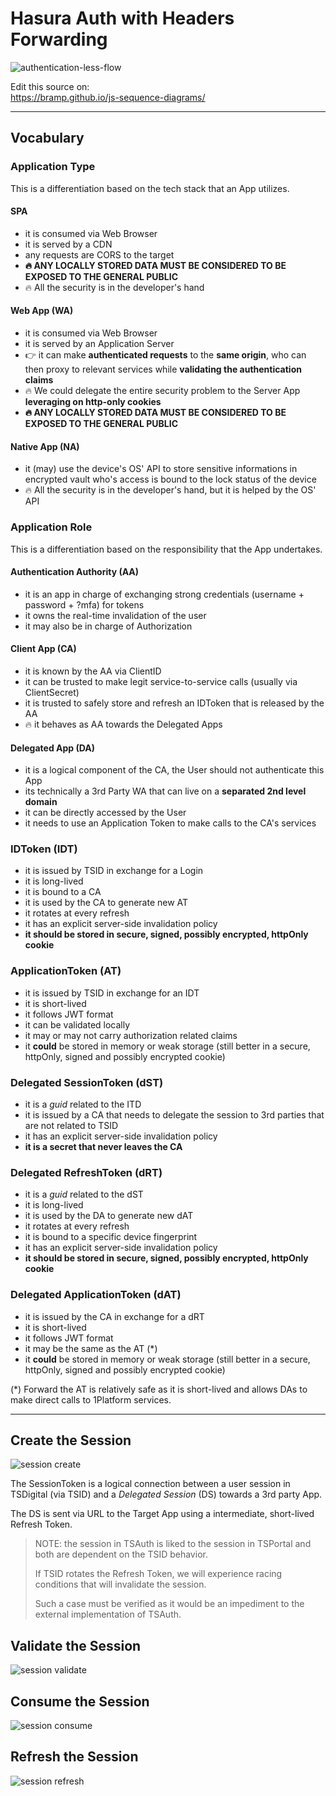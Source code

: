 # Hasura Auth with Headers Forwarding

![authentication-less-flow](./authentication-less-flow.svg)

Edit this source on:  
https://bramp.github.io/js-sequence-diagrams/

---

## Vocabulary

### Application Type

This is a differentiation based on the tech stack that an App utilizes.

#### SPA

- it is consumed via Web Browser
- it is served by a CDN
- any requests are CORS to the target
- **🔥 ANY LOCALLY STORED DATA MUST BE CONSIDERED TO BE EXPOSED TO THE GENERAL PUBLIC**
- 🔥 All the security is in the developer's hand

#### Web App (WA)

- it is consumed via Web Browser
- it is served by an Application Server
- 👉 it can make **authenticated requests** to the **same origin**, who can then proxy to relevant services while **validating the authentication claims**
- 🔥 We could delegate the entire security problem to the Server App **leveraging on http-only cookies**
- **🔥 ANY LOCALLY STORED DATA MUST BE CONSIDERED TO BE EXPOSED TO THE GENERAL PUBLIC**

#### Native App (NA)

- it (may) use the device's OS' API to store sensitive informations in encrypted vault who's access is bound to the lock status of the device
- 🔥 All the security is in the developer's hand, but it is helped by the OS' API

### Application Role

This is a differentiation based on the responsibility that the App undertakes.

#### Authentication Authority (AA)

- it is an app in charge of exchanging strong credentials (username + password + ?mfa) for tokens
- it owns the real-time invalidation of the user
- it may also be in charge of Authorization

#### Client App (CA)

- it is known by the AA via ClientID
- it can be trusted to make legit service-to-service calls (usually via ClientSecret)
- it is trusted to safely store and refresh an IDToken that is released by the AA
- 🔥 it behaves as AA towards the Delegated Apps

#### Delegated App (DA)

- it is a logical component of the CA, the User should not authenticate this App
- its technically a 3rd Party WA that can live on a **separated 2nd level domain**
- it can be directly accessed by the User
- it needs to use an Application Token to make calls to the CA's services

### IDToken (IDT)

- it is issued by TSID in exchange for a Login
- it is long-lived
- it is bound to a CA
- it is used by the CA to generate new AT
- it rotates at every refresh
- it has an explicit server-side invalidation policy
- **it should be stored in secure, signed, possibly encrypted, httpOnly cookie**

### ApplicationToken (AT)

- it is issued by TSID in exchange for an IDT
- it is short-lived
- it follows JWT format
- it can be validated locally
- it may or may not carry authorization related claims
- it **could** be stored in memory or weak storage (still better in a secure, httpOnly, signed and possibly encrypted cookie)

### Delegated SessionToken (dST)

- it is a _guid_ related to the ITD
- it is issued by a CA that needs to delegate the session to 3rd parties that are not related to TSID
- it has an explicit server-side invalidation policy
- **it is a secret that never leaves the CA**

### Delegated RefreshToken (dRT)

- it is a _guid_ related to the dST
- it is long-lived
- it is used by the DA to generate new dAT
- it rotates at every refresh
- it is bound to a specific device fingerprint
- it has an explicit server-side invalidation policy
- **it should be stored in secure, signed, possibly encrypted, httpOnly cookie**

### Delegated ApplicationToken (dAT)

- it is issued by the CA in exchange for a dRT
- it is short-lived
- it follows JWT format
- it may be the same as the AT (\*)
- it **could** be stored in memory or weak storage (still better in a secure, httpOnly, signed and possibly encrypted cookie)

(\*) Forward the AT is relatively safe as it is short-lived and allows DAs to make direct calls to 1Platform services.

---

## Create the Session

![session create](https://www.websequencediagrams.com/cgi-bin/cdraw?lz=dGl0bGUgU2Vzc2lvbiBDcmVhdGUKClRTSUQtPlRTUG9ydGFsOiBsb2dpbgpOb3RlIG92ZXIgABAKUGVyc2lzdCBUU0lEVG9rZW5cbmluIGxvY2FsU3RvcmFnZQAiFVVzZXIgY2xpY2tcbm9uIEFwcFggQ2FyZAoAbAgtPlRTQXV0aDogcmVxdWVzdCB0byBnbyB0bwAoBQCAfw0AIAhhZAB7DGZyb20gcwCBUwYAdxQAWAZnZW5lcmF0ZSBjbGllbnQnc1xuZmluZ2VycHJpbnQAFRxhAIIuCACBcAdhbmQgZmlyc3QgUmVmcmVzaACCCAdsaW5rZWQgdG8AghoKCgCBVgYtPkFwcFg6IHdpdGgAKA0gaW4gVVJMCg&s=default)

The SessionToken is a logical connection between a user session in TSDigital (via TSID) and a _Delegated Session_ (DS) towards a 3rd party App.

The DS is sent via URL to the Target App using a intermediate, short-lived Refresh Token.

> NOTE: the session in TSAuth is liked to the session in TSPortal and both are dependent on the TSID behavior.
>
> If TSID rotates the Refresh Token, we will experience racing conditions that will invalidate the session.
>
> Such a case must be verified as it would be an impediment to the external implementation of TSAuth.

## Validate the Session

![session validate](https://www.websequencediagrams.com/cgi-bin/cdraw?lz=dGl0bGUgU2Vzc2lvbiBWYWxpZGF0ZQoKQXBwWC0-SGFzdXJhWDogbXV0YXRpb24geyB2AB0HACwIfVxuUmVmcmVzaFRva2VuIGluIGhlYWRlcnMKADgHLT5IQXV0aFg6IGZvcndhcmQgYWxsABsKABcFLT5UU0F1dGg6IHIARwYgdGhlIHRva2VuCgAUBgA8Cm5ldyAAZg0rIEFwcGxpYwCBHgUAgQAGdmlhIEh0dHBPbmx5IGNvb2tpZQBhCQCBTQljbGFpbXMAJgYAgS0GICsAJgcAgTILQXBwWDogR3JhcGhRTCBib2R5ICsgQwAfBw&s=default)

## Consume the Session

![session consume](https://www.websequencediagrams.com/cgi-bin/cdraw?lz=dGl0bGUgU2Vzc2lvbiBDb25zdW1lCgpBcHBYLT5IYXN1cmE6IHF1ZXJ5IHsgLi4uIH0KABAGLT5IQXV0aFg6IGZvcndhcmQgaGVhZGVycwpOb3RlIG92ZXIgABoIdmFsaWRhdGUgQVQgZnJvbSBjb29raWUKADwGAF4KMjAwIC0gZGVjb3JhdGUgd2l0aCAAfgYAgRkJSABeBwB9CEFwcFg6IHJlcXVlc3QgZGF0YQo&s=default)

## Refresh the Session

![session refresh](https://www.websequencediagrams.com/cgi-bin/cdraw?lz=dGl0bGUgU2Vzc2lvbiBSZWZyZXNoCgpBcHBYLT5IYXN1cmE6IHF1ZXJ5IHsgLi4uIH0KABAGLT5IQXV0aFg6IGZvcndhcmQgaGVhZGVycwpOb3RlIG92ZXIgABoIdmFsaWRhdGUgQVQgZnJvbSBjb29raWVcbkZBSUxTCgBDBi0-VFNBdXRoOgB-CFRva2VuCgAPBi0-VFNJRAASCSBUU0lEABgISUQAMQpuZXcgQVQALAkAgRsIbmV3IFJUICsgQVQAZQkAgVUIMjAwIC0gZGVjb3JhdGUgd2l0aCAAgXMGAIIOCUgAgVMHAIFyCEFwcFg6IHJlcXVlc3QgZGF0YQo&s=default)
